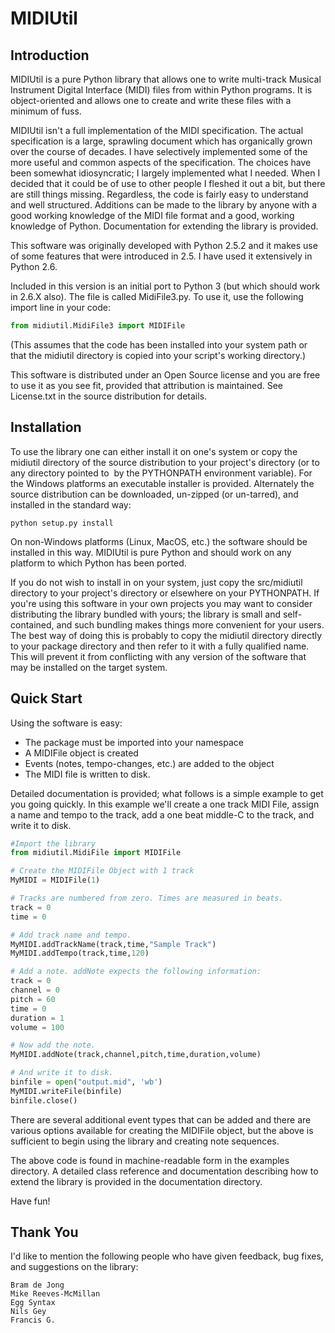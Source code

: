 # MIDIUtil

## Introduction

MIDIUtil is a pure Python library that allows one to write multi-track
Musical Instrument Digital Interface (MIDI) files from within Python
programs. It is object-oriented and allows one to create and write these
files with a minimum of fuss.

MIDIUtil isn't a full implementation of the MIDI specification. The actual
specification is a large, sprawling document which has organically grown
over the course of decades. I have selectively implemented some of the
more useful and common aspects of the specification. The choices have
been somewhat idiosyncratic; I largely implemented what I needed. When
I decided that it could be of use to other people I fleshed it out a bit,
but there are still things missing. Regardless, the code is fairly easy to
understand and well structured. Additions can be made to the library by
anyone with a good working knowledge of the MIDI file format and a good,
working knowledge of Python. Documentation for extending the library
is provided.

This software was originally developed with Python 2.5.2 and it makes use
of some features that were introduced in 2.5. I have used it extensively
in Python 2.6.

Included in this version is an initial port to Python 3 (but which should
work in 2.6.X also). The file is called MidiFile3.py. To use it, use
the following import line in your code:
```python
from midiutil.MidiFile3 import MIDIFile
```

(This assumes that the code has been installed into your system path or that
the midiutil directory is copied into your script's working directory.)

This software is distributed under an Open Source license and you are
free to use it as you see fit, provided that attribution is maintained.
See License.txt in the source distribution for details.

## Installation

To use the library one can either install it on one's system or
copy the midiutil directory of the source distribution to your
project's directory (or to any directory pointed to  by the PYTHONPATH
environment variable). For the Windows platforms an executable installer
is provided. Alternately the source distribution can be downloaded,
un-zipped (or un-tarred), and installed in the standard way:

    python setup.py install

On non-Windows platforms (Linux, MacOS, etc.) the software should be
installed in this way. MIDIUtil is pure Python and should work on any
platform to which Python has been ported.

If you do not wish to install in on your system, just copy the
src/midiutil directory to your project's directory or elsewhere on
your PYTHONPATH. If you're using this software in your own projects
you may want to consider distributing the library bundled with yours;
the library is small and self-contained, and such bundling makes things
more convenient for your users. The best way of doing this is probably
to copy the midiutil directory directly to your package directory and
then refer to it with a fully qualified name. This will prevent it from
conflicting with any version of the software that may be installed on
the target system.

## Quick Start

Using the software is easy:
 * The package must be imported into your namespace
 * A MIDIFile object is created
 * Events (notes, tempo-changes, etc.) are added to the object
 * The MIDI file is written to disk.

Detailed documentation is provided; what follows is a simple example
to get you going quickly. In this example we'll create a one track MIDI
File, assign a name and tempo to the track, add a one beat middle-C to
the track, and write it to disk.
```python
#Import the library
from midiutil.MidiFile import MIDIFile

# Create the MIDIFile Object with 1 track
MyMIDI = MIDIFile(1)

# Tracks are numbered from zero. Times are measured in beats.
track = 0
time = 0

# Add track name and tempo.
MyMIDI.addTrackName(track,time,"Sample Track")
MyMIDI.addTempo(track,time,120)

# Add a note. addNote expects the following information:
track = 0
channel = 0
pitch = 60
time = 0
duration = 1
volume = 100

# Now add the note.
MyMIDI.addNote(track,channel,pitch,time,duration,volume)

# And write it to disk.
binfile = open("output.mid", 'wb')
MyMIDI.writeFile(binfile)
binfile.close()
```
        
There are several additional event types that can be added and there are
various options available for creating the MIDIFile object, but the above
is sufficient to begin using the library and creating note sequences.

The above code is found in machine-readable form in the examples directory.
A detailed class reference and documentation describing how to extend
the library is provided in the documentation directory.

Have fun!

## Thank You

I'd like to mention the following people who have given feedback, bug
fixes, and suggestions on the library:

    Bram de Jong
    Mike Reeves-McMillan
    Egg Syntax
    Nils Gey
    Francis G.

